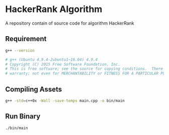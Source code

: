 # HackerRank Algorithm

A repository contain of source code for algorithm HackerRank

## Requirement

```bash
g++ --version

# g++ (Ubuntu 4.9.4-2ubuntu1~16.04) 4.9.4
# Copyright (C) 2015 Free Software Foundation, Inc.
# This is free software; see the source for copying conditions.  There is NO
# warranty; not even for MERCHANTABILITY or FITNESS FOR A PARTICULAR PURPOSE.
```

## Compiling Assets

```bash
g++ -std=c++0x -Wall -save-temps main.cpp -o bin/main
```

## Run Binary

```bash
./bin/main
```
